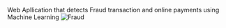 Web Apllication that detects Fraud transaction and online payments using Machine Learning
![Fraud](https://github.com/user-attachments/assets/f1874feb-862a-416d-aac9-9ecdacc4aa61)

